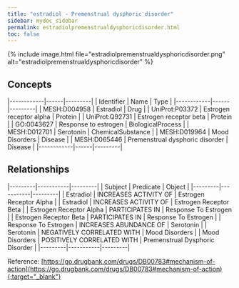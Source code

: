 ```yaml
---
title: "estradiol - Premenstrual dysphoric disorder"
sidebar: mydoc_sidebar
permalink: estradiolpremenstrualdysphoricdisorder.html
toc: false 
---
```


{% include image.html file="estradiolpremenstrualdysphoricdisorder.png" alt="estradiolpremenstrualdysphoricdisorder" %}

## Concepts

|------------|------|---------|
| Identifier | Name | Type    |
|------------|------|---------|
| MESH:D004958 | Estradiol | Drug |
| UniProt:P03372 | Estrogen receptor alpha | Protein |
| UniProt:Q92731 | Estrogen receptor beta | Protein |
| GO:0043627 | Response to estrogen | BiologicalProcess |
| MESH:D012701 | Serotonin | ChemicalSubstance |
| MESH:D019964 | Mood Disorders | Disease |
| MESH:D065446 | Premenstrual dysphoric disorder | Disease |
|------------|------|---------|

## Relationships

|---------|-----------|---------|
| Subject | Predicate | Object  |
|---------|-----------|---------|
| Estradiol | INCREASES ACTIVITY OF | Estrogen Receptor Alpha |
| Estradiol | INCREASES ACTIVITY OF | Estrogen Receptor Beta |
| Estrogen Receptor Alpha | PARTICIPATES IN | Response To Estrogen |
| Estrogen Receptor Beta | PARTICIPATES IN | Response To Estrogen |
| Response To Estrogen | INCREASES ABUNDANCE OF | Serotonin |
| Serotonin | NEGATIVELY CORRELATED WITH | Mood Disorders |
| Mood Disorders | POSITIVELY CORRELATED WITH | Premenstrual Dysphoric Disorder |
|---------|-----------|---------|

Reference: [https://go.drugbank.com/drugs/DB00783#mechanism-of-action](https://go.drugbank.com/drugs/DB00783#mechanism-of-action){:target="_blank"}